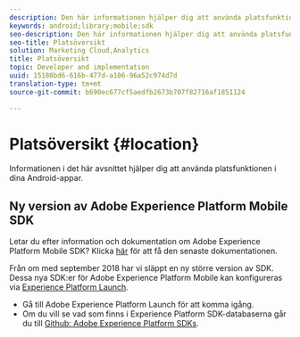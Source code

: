 ```yaml
---
description: Den här informationen hjälper dig att använda platsfunktionen i dina Android-appar.
keywords: android;library;mobile;sdk
seo-description: Den här informationen hjälper dig att använda platsfunktionen i dina Android-appar.
seo-title: Platsöversikt
solution: Marketing Cloud,Analytics
title: Platsöversikt
topic: Developer and implementation
uuid: 15180bd6-616b-477d-a106-96a52c974d7d
translation-type: tm+mt
source-git-commit: b690ec677cf5aedfb2673b707f82716af1851124

---
```



# Platsöversikt {#location}

Informationen i det här avsnittet hjälper dig att använda platsfunktionen i dina Android-appar.

## Ny version av Adobe Experience Platform Mobile SDK

Letar du efter information och dokumentation om Adobe Experience Platform Mobile SDK? Klicka [här](https://aep-sdks.gitbook.io/docs/) för att få den senaste dokumentationen.

Från om med september 2018 har vi släppt en ny större version av SDK. Dessa nya SDK:er för Adobe Experience Platform Mobile kan konfigureras via [Experience Platform Launch](https://www.adobe.com/experience-platform/launch.html).

* Gå till Adobe Experience Platform Launch för att komma igång.
* Om du vill se vad som finns i Experience Platform SDK-databaserna går du till [Github: Adobe Experience Platform SDKs](https://github.com/Adobe-Marketing-Cloud/acp-sdks).

